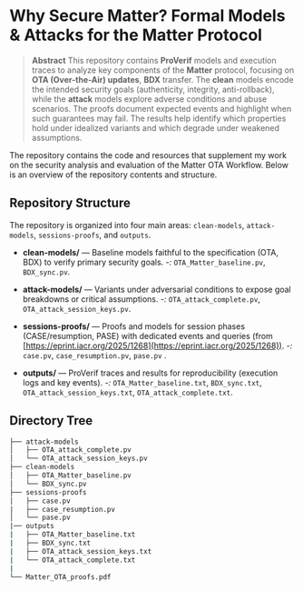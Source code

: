 # Why Secure Matter? Formal Models & Attacks for the Matter Protocol

> **Abstract**
> This repository contains **ProVerif** models and execution traces to analyze key components of the **Matter** protocol, focusing on **OTA (Over-the-Air) updates**, **BDX** transfer. The **clean** models encode the intended security goals (authenticity, integrity, anti-rollback), while the **attack** models explore adverse conditions and abuse scenarios. The proofs document expected events and highlight when such guarantees may fail. The results help identify which properties hold under idealized variants and which degrade under weakened assumptions.


The repository contains the code and resources that supplement my work on the security analysis and evaluation of the Matter OTA Workflow. Below is an overview of the repository contents and structure.

## Repository Structure

The repository is organized into four main areas: `clean-models`, `attack-models`, `sessions-proofs`, and `outputs`.

* **clean-models/** — Baseline models faithful to the specification (OTA, BDX) to verify primary security goals.
  *-:* `OTA_Matter_baseline.pv`, `BDX_sync.pv`.

* **attack-models/** — Variants under adversarial conditions to expose goal breakdowns or critical assumptions.
  *-:* `OTA_attack_complete.pv`, `OTA_attack_session_keys.pv`.

* **sessions-proofs/** — Proofs and models for session phases (CASE/resumption, PASE) with dedicated events and queries (from [https://eprint.iacr.org/2025/1268](https://eprint.iacr.org/2025/1268)).
  *-:* `case.pv`, `case_resumption.pv`, `pase.pv` .

* **outputs/** — ProVerif traces and results for reproducibility (execution logs and key events).
  *-:* `OTA_Matter_baseline.txt`, `BDX_sync.txt`, `OTA_attack_session_keys.txt`, `OTA_attack_complete.txt`.

## Directory Tree

```bash
├── attack-models
│   ├── OTA_attack_complete.pv
│   └── OTA_attack_session_keys.pv
├── clean-models
│   ├── OTA_Matter_baseline.pv
│   └── BDX_sync.pv
├── sessions-proofs
│   ├── case.pv
|   ├── case_resumption.pv
│   └── pase.pv
|── outputs
|   ├── OTA_Matter_baseline.txt
|   ├── BDX_sync.txt
|   ├── OTA_attack_session_keys.txt
|   └── OTA_attack_complete.txt
|
└── Matter_OTA_proofs.pdf
```


